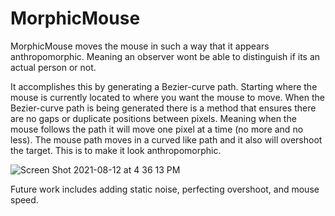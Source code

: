 # MorphicMouse

MorphicMouse moves the mouse in such a way that it appears anthropomorphic. Meaning an observer wont be able to distinguish if its an actual person or not.

It accomplishes this by generating a Bezier-curve path. Starting where the mouse is currently located to where you want the mouse to move. When the Bezier-curve path is being generated there is a method that ensures there are no gaps or duplicate positions between pixels. Meaning when the mouse follows the path it will move one pixel at a time (no more and no less). The mouse path moves in a curved like path and it also will overshoot the target. This is to make it look anthropomorphic.

![Screen Shot 2021-08-12 at 4 36 13 PM](https://user-images.githubusercontent.com/88540433/129266164-81957c06-2935-4464-914a-ea38c3c71ba0.png)



Future work includes adding static noise, perfecting overshoot, and mouse speed.
